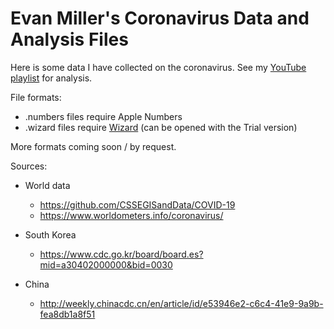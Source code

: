 Evan Miller's Coronavirus Data and Analysis Files
==

Here is some data I have collected on the coronavirus. See my <a href="https://www.youtube.com/playlist?list=PLgMdlNdu04I9rxpgPeW6G3YQZALZ6Ccr6">YouTube playlist</a> for analysis.

File formats:

* .numbers files require Apple Numbers
* .wizard files require <a href="https://www.wizardmacom/">Wizard</a> (can be opened with the Trial version)

More formats coming soon / by request.

Sources:

* World data
  * https://github.com/CSSEGISandData/COVID-19
  * https://www.worldometers.info/coronavirus/

* South Korea
  * https://www.cdc.go.kr/board/board.es?mid=a30402000000&bid=0030

* China
  * http://weekly.chinacdc.cn/en/article/id/e53946e2-c6c4-41e9-9a9b-fea8db1a8f51
